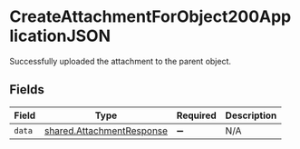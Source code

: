 # CreateAttachmentForObject200ApplicationJSON

Successfully uploaded the attachment to the parent object.


## Fields

| Field                                                                  | Type                                                                   | Required                                                               | Description                                                            |
| ---------------------------------------------------------------------- | ---------------------------------------------------------------------- | ---------------------------------------------------------------------- | ---------------------------------------------------------------------- |
| `data`                                                                 | [shared.AttachmentResponse](../../models/shared/attachmentresponse.md) | :heavy_minus_sign:                                                     | N/A                                                                    |